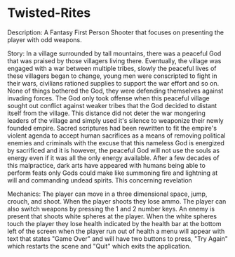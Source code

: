 # Twisted-Rites

Description: A Fantasy First Person Shooter that focuses on presenting the player with odd weapons.

Story: In a village surrounded by tall mountains, there was a peaceful God that was praised by those villagers living there. Eventually, the village was engaged with a war between multiple tribes, slowly the peaceful lives of these villagers began to change, young men were conscripted to fight in their wars, civilians rationed supplies to support the war effort and so on. None of things bothered the God, they were defending themselves against invading forces. The God only took offense when this peaceful village sought out conflict against weaker tribes that the God decided to distant itself from the village. This distance did not deter the war mongering leaders of the village and simply used it's silence to weaponize their newly founded empire. Sacred scriptures had been rewritten to fit the empire's violent agenda to accept human sacrifices as a means of removing political enemies and criminals with the excuse that this nameless God is energized by sacrificed and it is however, the peaceful God will not use the souls as energy even if it was all the only energy available. After a few decades of this malpractice, dark arts have appeared with humans being able to perform feats only Gods could make like summoning fire and lightning at will and commanding undead spirits. This concerning revelation

Mechanics: The player can move in a three dimensional space, jump, crouch, and shoot. When the player shoots they lose ammo. The player can also switch weapons by pressing the 1 and 2 number keys. An enemy is present that shoots white spheres at the player. When the white spheres touch the player they lose health indicated by the health bar at the bottom left of the screen when the player run out of health a menu will appear with text that states "Game Over" and will have two buttons to press, "Try Again" which restarts the scene and "Quit" which exits the application.
